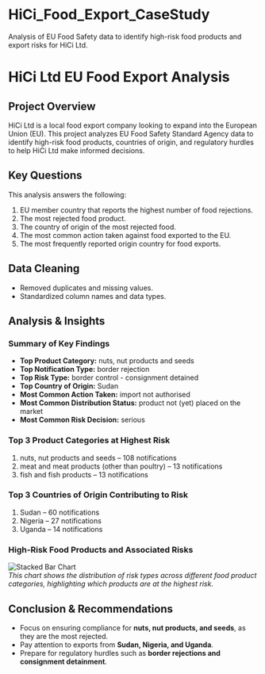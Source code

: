 # HiCi_Food_Export_CaseStudy
Analysis of EU Food Safety data to identify high-risk food products and export risks for HiCi Ltd.
# HiCi Ltd EU Food Export Analysis

## Project Overview
HiCi Ltd is a local food export company looking to expand into the European Union (EU). 
This project analyzes EU Food Safety Standard Agency data to identify high-risk food products, 
countries of origin, and regulatory hurdles to help HiCi Ltd make informed decisions.

## Key Questions
This analysis answers the following:

1. EU member country that reports the highest number of food rejections.
2. The most rejected food product.
3. The country of origin of the most rejected food.
4. The most common action taken against food exported to the EU.
5. The most frequently reported origin country for food exports.

## Data Cleaning
- Removed duplicates and missing values.
- Standardized column names and data types.

## Analysis & Insights
### Summary of Key Findings
- **Top Product Category:** nuts, nut products and seeds  
- **Top Notification Type:** border rejection  
- **Top Risk Type:** border control - consignment detained  
- **Top Country of Origin:** Sudan  
- **Most Common Action Taken:** import not authorised  
- **Most Common Distribution Status:** product not (yet) placed on the market  
- **Most Common Risk Decision:** serious  

### Top 3 Product Categories at Highest Risk
1. nuts, nut products and seeds – 108 notifications  
2. meat and meat products (other than poultry) – 13 notifications  
3. fish and fish products – 13 notifications  

### Top 3 Countries of Origin Contributing to Risk
1. Sudan – 60 notifications  
2. Nigeria – 27 notifications  
3. Uganda – 14 notifications  

### High-Risk Food Products and Associated Risks
![Stacked Bar Chart](stacked_bar_chart.png)  
*This chart shows the distribution of risk types across different food product categories, highlighting which products are at the highest risk.*

## Conclusion & Recommendations
- Focus on ensuring compliance for **nuts, nut products, and seeds**, as they are the most rejected.  
- Pay attention to exports from **Sudan, Nigeria, and Uganda**.  
- Prepare for regulatory hurdles such as **border rejections and consignment detainment**.  
